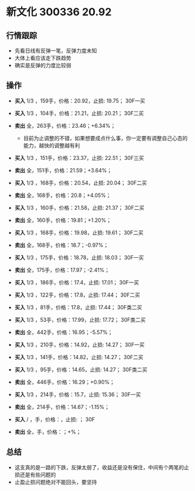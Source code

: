 # 新文化 300336 20.92

## 行情跟踪
  - 先看日线有反弹一笔，反弹力度未知
  - 大体上看应该走下跌趋势
  - 确实是反弹的力度比较弱
## 操作
  - **买入** 1/3 ，159手，价格：20.92，止损: 19.75； 30F一买
  - **买入** 1/3 ，104手，价格：21.21，止损: 20.21； 30F二买
  - **卖出** 全，263手，价格：23.46；+6.34%；
    - 目前为止调整的不错，如果想要成点什么事，你一定要有调整自己心态的能力，越快的调整越有利

  - **买入** 1/3 ，151手，价格：23.37，止损: 22.51； 30F三买
  - **卖出** 全，151手，价格：21.59；+3.64%；

  - **买入** 1/3 ，168手，价格：20.54，止损: 20.04； 30F二买
  - **卖出** 全，168手，价格：20.8；+4.05%；

  - **买入** 1/3 ，160手，价格：21.58，止损: 21.37； 30F二买
  - **卖出** 全，160手，价格：19.81；+1.20%；

  - **买入** 1/3 ，168手，价格：19.98，止损: 19.61； 30F二买
  - **卖出** 全，168手，价格：18.7；-0.97%；

  - **买入** 1/3 ，175手，价格：18.78，止损: 18.03； 30F一买
  - **卖出** 全，175手，价格：17.97；-2.41%；

  - **买入** 1/3 ，186手，价格：17.4，止损: 17.01； 30F一买
  - **买入** 1/3 ，122手，价格：17.8，止损: 17.44； 30F二买
  - **买入** 1/3 ，81手，价格：17.8，止损: 17.44； 30F类二买
  - **买入** 1/3 ，53手，价格：17.99，止损: 17.72； 30F类二买
  - **卖出** 全，442手，价格：16.95；-5.57%；

  - **买入** 1/3 ，210手，价格：14.92，止损: 14.27； 30F一买
  - **买入** 1/3 ，141手，价格：14.82，止损: 14.27； 30F二买
  - **买入** 1/3 ，95手，价格：14.65，止损: 14.27； 30F类二买
  - **卖出** 全，446手，价格：16.29；+0.90%；

  - **买入** 1/3 ，214手，价格：15.7，止损: 15.36； 30F一买
  - **卖出** 全，214手，价格：14.67；-1.15%；

  - **买入** / ，手，价格：，止损: ； 30F
  - **卖出** 全，手，价格：；+%；

## 总结
  - 这支真的是一路的下跌，反弹太弱了，收益还是没有保住，中间有个两笔的止损还是有些问题的
  - 止盈止损问题绝对不能回头，要坚持